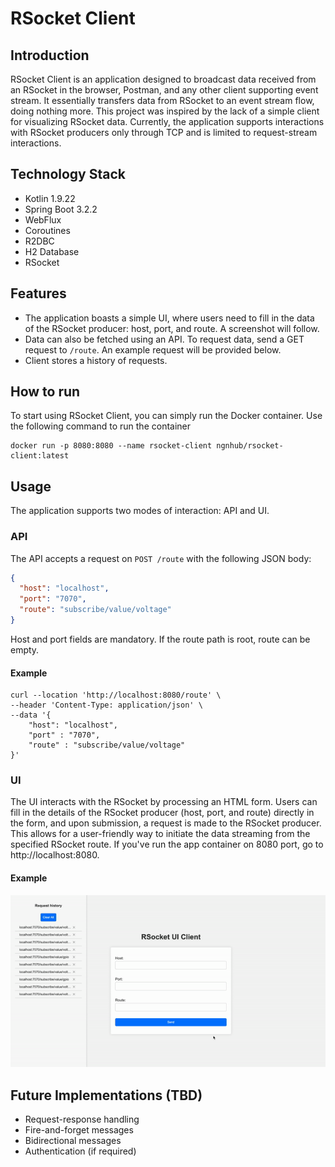 # RSocket Client

## Introduction
RSocket Client is an application designed to broadcast data received from an RSocket in the browser, Postman, and any other client supporting event stream.
It essentially transfers data from RSocket to an event stream flow, doing nothing more. This project was inspired by the lack of a simple client for visualizing RSocket data. 
Currently, the application supports interactions with RSocket producers only through TCP and is limited to request-stream interactions.

## Technology Stack
- Kotlin 1.9.22
- Spring Boot 3.2.2
- WebFlux
- Coroutines
- R2DBC
- H2 Database
- RSocket

## Features
- The application boasts a simple UI, where users need to fill in the data of the RSocket producer: host, port, and route. A screenshot will follow.
- Data can also be fetched using an API. To request data, send a GET request to `/route`. An example request will be provided below.
- Client stores a history of requests.

## How to run
To start using RSocket Client, you can simply run the Docker container. Use the following command to run the container

```shell
docker run -p 8080:8080 --name rsocket-client ngnhub/rsocket-client:latest
```
## Usage
The application supports two modes of interaction: API and UI.<p>

### API

The API accepts a request on `POST /route` with the following JSON body:

```json
{
  "host": "localhost",
  "port": "7070",
  "route": "subscribe/value/voltage"
}
```
Host and port fields are mandatory. If the route path is root, route can be empty.

#### Example
```shell
curl --location 'http://localhost:8080/route' \
--header 'Content-Type: application/json' \
--data '{
    "host": "localhost",
    "port" : "7070",
    "route" : "subscribe/value/voltage"
}'
```

### UI

The UI interacts with the RSocket by processing an HTML form. Users can fill in the details of the RSocket producer (host, port, and route)
directly in the form, and upon submission, a request is made to the RSocket producer. This allows for a user-friendly 
way to initiate the data streaming from the specified RSocket route. If you've run the app container on 8080 port, go to 
http://localhost:8080.

#### Example
![img.png](ui_record.gif)

## Future Implementations (TBD)
* Request-response handling
* Fire-and-forget messages
* Bidirectional messages
* Authentication (if required)